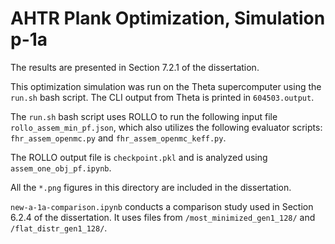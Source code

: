 # AHTR Plank Optimization, Simulation p-1a

The results are presented in Section 7.2.1 of the dissertation. 

This optimization simulation was run on the Theta supercomputer using the `run.sh` bash script. 
The CLI output from Theta is printed in `604503.output`. 

The `run.sh` bash script uses ROLLO to run the following input file `rollo_assem_min_pf.json`, which also utilizes the following evaluator scripts:  `fhr_assem_openmc.py` and `fhr_assem_openmc_keff.py`.

The ROLLO output file is `checkpoint.pkl` and is analyzed using `assem_one_obj_pf.ipynb`.

All the `*.png` figures in this directory are included in the dissertation.  

`new-a-1a-comparison.ipynb` conducts a comparison study used in Section 6.2.4 of the dissertation. It uses files from `/most_minimized_gen1_128/` and `/flat_distr_gen1_128/`. 